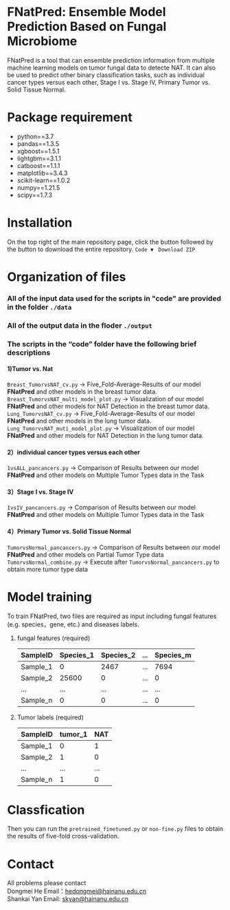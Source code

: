 # FNatPred: Ensemble Model Prediction Based on Fungal Microbiome
FNatPred is a tool that can ensemble prediction information from multiple machine learning models on tumor fungal data to detecte NAT. It can also be used to predict other binary classification tasks, such as individual cancer types versus each other, Stage I vs. Stage IV, Primary Tumor vs. Solid Tissue Normal.
# Package requirement
*   python\=\=3.7
*   pandas\=\=1.3.5
*   xgboost\=\=1.5.1
*   lightgbm\=\=3.1.1
*   catboost\=\=1.1.1
*   matplotlib\=\=3.4.3
*   scikit-learn\=\=1.0.2
*   numpy\=\=1.21.5
*   scipy==1.7.3
# Installation
On the top right of the main repository page, click the button followed by the button to download the entire repository. ```Code ▼ ``` ```Download ZIP```
# Organization of files
### All of the input data used for the scripts in "code" are provided in the folder ```./data```
### All of the output data in the floder ```./output```
### The scripts in the “code” folder have the following brief descriptions
#### 1)Tumor vs. Nat
```Breast_TumorvsNAT_cv.py``` -> Five_Fold-Average-Results of our model **FNatPred** and other models in the breast tumor data.
```Breast_TumorvsNAT_multi_model_plot.py``` -> Visualization of our model **FNatPred** and other models for NAT Detection in the breast tumor data.  
```Lung_TumorvsNAT_cv.py``` -> Five_Fold-Average-Results of our model **FNatPred** and other models in the lung tumor data.
```Lung_TumorvsNAT_muti_model_plot.py``` -> Visualization of our model **FNatPred** and other models for NAT Detection in the lung tumor data.
#### 2）individual cancer types versus each other
```1vsALL_pancancers.py``` -> Comparison of Results between our model **FNatPred** and other models on Multiple Tumor Types data in the Task
#### 3）Stage I vs. Stage IV
```IvsIV_pancancers.py``` -> Comparison of Results between our model **FNatPred** and other models on Multiple Tumor Types data in the Task
#### 4）Primary Tumor vs. Solid Tissue Normal
```TumorvsNormal_pancancers.py``` -> Comparison of Results between our model **FNatPred** and other models on Partial Tumor Type data   
```TumorvsNormal_combine.py``` -> Execute after ```TumorvsNormal_pancancers.py``` to obtain more tumor type data
# Model training
To train FNatPred, two files are required as input including fungal features (e.g. species，gene, etc.) and diseases labels.
1) fungal features (required)
   
   | SampleID | Species_1 | Species_2 | ... | Species_m |  
   | ---      | ---       |    ---    | --- | ---       |  
   | Sample_1 |     0     |    2467   | ... |    7694   |
   | Sample_2 |   25600   |     0     | ... |      0    |
   | ...      |   ...   |    ...    | ... |      ...    |
   | Sample_n |  0      |    0    | ... |     0   |
   
3) Tumor labels (required)

   | SampleID | tumor_1  |   NAT  |
   | ---      | ---       |    ---    |
   | Sample_1 |     0     |    1   |
   | Sample_2 |  1        |     0    | 
   | ...      |   ...   |    ...    |
   | Sample_n |  1      |    0    |
   
# Classfication
Then you can run the ```pretrained_finetuned.py``` or ```non-fine.py``` files to obtain the results of five-fold cross-validation.
# Contact
All problems please contact   
Dongmei He  Email：hedongmei@hainanu.edu.cn  
Shankai Yan Email: skyan@hainanu.edu.cn

